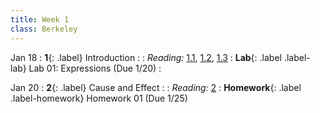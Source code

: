 ```yaml
---
title: Week 1
class: Berkeley
---
```


Jan 18
: **1**{: .label} Introduction
  : <!--[Slides](#) &#8226; [Demos](#) &#8226; [Video](#)-->
: *Reading:* [1.1](https://inferentialthinking.com/chapters/01/1/intro.html), [1.2](https://inferentialthinking.com/chapters/01/2/why-data-science.html), [1.3](https://inferentialthinking.com/chapters/01/3/Plotting_the_Classics.html)
: **Lab**{: .label .label-lab} Lab 01: Expressions (Due 1/20)
  : <!--[Lab 01 Worksheet]()-->


Jan 20
: **2**{: .label} Cause and Effect
  : <!--[Slides](#) &#8226; [Video](#)-->
: *Reading:* [2](https://inferentialthinking.com/chapters/02/causality-and-experiments.html)
: **Homework**{: .label .label-homework} Homework 01 (Due 1/25)

